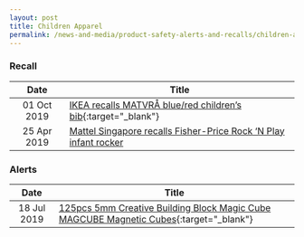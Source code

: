 ```yaml
---
layout: post
title: Children Apparel
permalink: /news-and-media/product-safety-alerts-and-recalls/children-apparel
---
```

### Recall

|Date|Title|
|:---:|---|
|01 Oct 2019|[IKEA recalls MATVRÅ blue/red children’s bib](/news-and-media/product-safety-alerts-and-recalls/children-apparel/children-apparel-recall-2019-10-01-ikea-recalls-matvra-children-bib.pdf){:target="_blank"}|
|25 Apr 2019|[Mattel Singapore recalls Fisher-Price Rock ‘N Play infant rocker](/news-and-media/product-safety-alerts-and-recalls/children-apparel/children-apparel-recall-2019-04-25-mattel-singapore-recalls-fisher-price-rock-n-play-infant-rocker.pdf)|

### Alerts

|Date|Title|
|:---:|---|
|18 Jul 2019|<a href="/news-and-media/product-safety-alerts-and-recalls/children-apparel/children-apparel-alerts-2019-07-18-creative-building-block-magic-cube-magcube-magnetic-cubes.pdf/">125pcs 5mm Creative Building Block Magic Cube MAGCUBE Magnetic Cubes</a>{:target="_blank"}|




